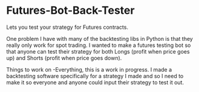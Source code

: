 # Futures-Bot-Back-Tester
Lets you test your strategy for Futures contracts.


One problem I have with many of the backtesting libs in Python is that they really only work for spot trading. I wanted to make a futures testing bot so that anyone can test their strategy for both Longs (profit when price goes up) and Shorts (profit when price goes down).

Things to work on
-Everything, this is a work in progress. I made a backtesting software specifically for a strategy I made and so I need to make it so everyone and anyone could input their strategy to test it out.
